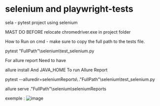 # selenium and playwright-tests
sela - pytest project using selenium

MAST DO BEFORE relocate chromedriver.exe in project folder

How to Run on cmd - make sure to copy the full path to the tests file.

pytest "FullPath"\selenium\test_selenium.py

For allure report Need to have

allure install And JAVA_HOME To run Allure Report

pytest --alluredir=seleniumReports\ ."FullPath"\selenium\test_selenium.py

allure serve ."FullPath"\selenium\seleniumReports

exemple :
![image](https://user-images.githubusercontent.com/108628136/184260834-d16f86a4-e3bd-4716-84e2-a3fa73027830.png)
